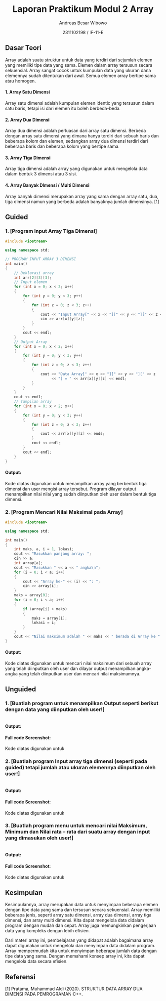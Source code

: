 # <h1 align="center">Laporan Praktikum Modul 2 Array</h1>

<p align="center">Andreas Besar Wibowo</p>
<p align="center">2311102198 / IF-11-E</p>

## Dasar Teori
Array adalah suatu struktur untuk data yang terdiri dari sejumlah elemen yang memiliki tipe data yang sama. Elemen dalam array tersusun secara sekuensial. Array sangat cocok untuk kumpulan data yang ukuran dana elemennya sudah ditentukan dari awal. Semua elemen array bertipe sama atau homogen.

#### 1. Array Satu Dimensi
Array satu dimensi adalah kumpulan elemen identic yang tersusun dalam satu baris, tetapi isi dari elemen itu boleh berbeda-beda.
#### 2. Array Dua Dimensi
Array dua dimensi adalah perluasan dari array satu dimensi. Berbeda dengan array satu dimensi yang dimana hanya terdiri dari sebuah baris dan beberapa kolom dan elemen, sedangkan array dua dimensi terdiri dari beberapa baris dan beberapa kolom yang bertipe sama.
#### 3. Array Tiga Dimensi
Array tiga dimensi adalah array yang digunakan untuk mengelola data dalam bentuk 3 dimensi atau 3 sisi.
#### 4. Array Banyak DImensi / Multi Dimensi
Array banyak dimensi merupakan array yang sama dengan array satu, dua, tiga dimensi namun yang berbeda adalah banyaknya jumlah dimensinya. [1]
## Guided 

### 1. [Program Input Array Tiga Dimensi]
```C++
#include <iostream>

using namespace std;

// PROGRAM INPUT ARRAY 3 DIMENSI
int main()
{
    // Deklarasi array
    int arr[2][3][3];
    // Input elemen
    for (int x = 0; x < 2; x++)
    {
        for (int y = 0; y < 3; y++)
        {
            for (int z = 0; z < 3; z++)
            {
                cout << "Input Array[" << x << "][" << y << "][" << z << "] = ";
                cin >> arr[x][y][z];
            }
        }
        cout << endl;
    }
    // Output Array
    for (int x = 0; x < 2; x++)
    {
        for (int y = 0; y < 3; y++)
        {
            for (int z = 0; z < 3; z++)
            {
                cout << "Data Array[" << x << "][" << y << "][" << z
                     << "] = " << arr[x][y][z] << endl;
            }
        }
    }
    cout << endl;
    // Tampilan array
    for (int x = 0; x < 2; x++)
    {
        for (int y = 0; y < 3; y++)
        {
            for (int z = 0; z < 3; z++)
            {
                cout << arr[x][y][z] << ends;
            }
            cout << endl;
        }
        cout << endl;
    }
}
```
#### Output:


Kode diatas digunakan untuk menampilkan array yang berbentuk tiga dimensi dan user mengisi array tersebut. Program dilayar output menampilkan nilai nilai yang sudah diinputkan oleh user dalam bentuk tiga dimensi.
### 2. [Program Mencari Nilai Maksimal pada Array]
```C++
#include <iostream>

using namespace std;

int main()
{
    int maks, a, i = 1, lokasi;
    cout << "Masukkan panjang array: ";
    cin >> a;
    int array[a];
    cout << "Masukkan " << a << " angka\n";
    for (i = 0; i < a; i++)
    {
        cout << "Array ke-" << (i) << ": ";
        cin >> array[i];
    }
    maks = array[0];
    for (i = 0; i < a; i++)
    {
        if (array[i] > maks)
        {
            maks = array[i];
            lokasi = i;
        }
    }
    cout << "Nilai maksimum adalah " << maks << " berada di Array ke " << lokasi << endl;
}
```
#### Output:


Kode diatas digunakan untuk mencari nilai maksimum dari sebuah array yang telah diinputkan oleh user dan dilayar output menampilkan angka-angka yang telah diinputkan user dan mencari nilai maksimumnya.
## Unguided 
### 1. [Buatlah program untuk menampilkan Output seperti berikut dengan data yang diinputkan oleh user!]
```C++

```
#### Output:

#### Full code Screenshot:

Kode diatas digunakan untuk 
### 2. [Buatlah program Input array tiga dimensi (seperti pada guided) tetapi jumlah atau ukuran elemennya diinputkan oleh user!]
```C++

```
#### Output:

#### Full code Screenshot:

Kode diatas digunakan untuk 
### 3. [Buatlah program menu untuk mencari nilai Maksimum, Minimum dan Nilai rata – rata dari suatu array dengan input yang dimasukan oleh user!]
```C++

```
#### Output:

#### Full code Screenshot:

Kode diatas digunakan untuk 
## Kesimpulan
Kesimpulannya, array merupakan data untuk menyimpan beberapa elemen dengan tipe data yang sama dan tersusun secara sekuensial. Array memiliki beberapa jenis, seperti array satu dimensi, array dua dimensi, array tiga dimensi, dan array multi dimensi. Kita dapat mengelola data didalam program dengan mudah dan cepat. Array juga memungkinkan pengerjaan data yang kompleks dengan lebih efisien.

Dari materi array ini, pembelajaran yang didapat adalah bagaimana array dapat digunakan untuk mengelola dan menyimpan data didalam program. Array mempermudah kita untuk menyimpan beberapa jumlah data dengan tipe data yang sama. Dengan memahami konsep array ini, kita dapat mengelola data secara efisien.

## Referensi
[1] Pratama, Muhammad Aldi (2020). STRUKTUR DATA ARRAY DUA DIMENSI PADA PEMROGRAMAN C++.
